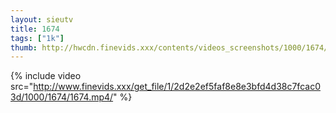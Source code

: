 ```yaml
--- 
layout: sieutv
title: 1674
tags: ["1k"]
thumb: http://hwcdn.finevids.xxx/contents/videos_screenshots/1000/1674/preview.mp4.jpg
---
```

{% include video src="http://www.finevids.xxx/get_file/1/2d2e2ef5faf8e8e3bfd4d38c7fcac03d/1000/1674/1674.mp4/" %} 
